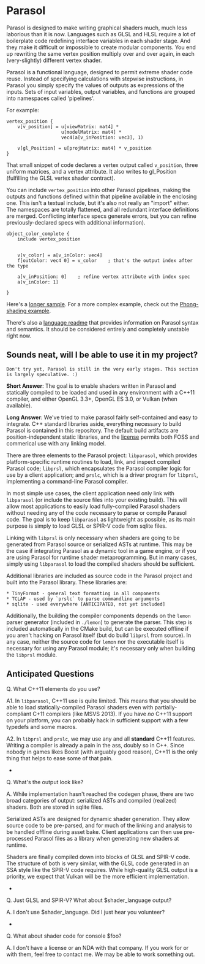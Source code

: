 Parasol
=======

Parasol is designed to make writing graphical shaders much, much less laborious than it is now. Languages such as GLSL
and HLSL require a lot of boilerplate code redefining interface variables in each shader stage. And they make it
difficult or impossible to create modular components. You end up rewriting the same vertex position multiply over and
over again, in each (very-slightly) different vertex shader.

Parasol is a functional language, designed to permit extreme shader code reuse. Instead of specifying calculations with
stepwise instructions, in Parasol you simply specify the values of outputs as expressions of the inputs. Sets of input
variables, output variables, and functions are grouped into namespaces called 'pipelines'.

For example:

    vertex_position {
        v[v_position] = u[viewMatrix: mat4] *
                        u[modelMatrix: mat4] *
                        vec4(a[v_inPosition: vec3], 1)
        
        v[gl_Position] = u[projMatrix: mat4] * v_position 
    }
    
That small snippet of code declares a vertex output called `v_position`, three uniform matrices, and a vertex attribute.
It also writes to gl_Position (fulfilling the GLSL vertex shader contract).

You can include `vertex_position` into other Parasol pipelines, making the outputs and functions defined within that
pipeline available in the enclosing one. This isn't a textual include, but it's also not really an "import" either. The
namespaces are totally flattened, and all redundant interface definitions are merged. Conflicting interface specs
generate errors, but you can refine previously-declared specs with additional information).

    object_color_complete {
        include vertex_position
    
    
        v[v_color] = a[v_inColor: vec4]
        f[outColor: vec4 0] = v_color    ; that's the output index after the type
        
        a[v_inPosition: 0]    ; refine vertex attribute with index spec
        a[v_inColor: 1]
        
    }


Here's a [longer sample](parasol_examples/simplicity.prsl).
For a more complex example, check out the [Phong-shading example](parasol_examples/phong.prsl).

There's also a [language readme](LANGUAGE_README.md) that provides information on Parasol syntax and semantics. It
should be considered entirely and completely unstable right now.


Sounds neat, will I be able to use it in my project?
----------------------------------------------------

    Don't try yet, Parasol is still in the very early stages. This section is largely speculative. :)
    
**Short Answer**: The goal is to enable shaders written in Parasol and statically compiled to be loaded and used in any
environment with a C++11 compiler, and either OpenGL 3.3+, OpenGL ES 3.0, or Vulkan (when available).

**Long Answer**: We've tried to make parasol fairly self-contained and easy to integrate. C++ standard libraries aside,
everything necessary to build Parasol is contained in this repository. The default build artifacts are
position-independent static libraries, and the [license](LICENSE) permits both FOSS and commerical use with any linking
model.

There are three elements to the Parasol project: `libparasol`, which provides platform-specific runtime routines to
load, link, and inspect compiled Parasol code; `libprsl`, which encapsulates the Parasol compiler logic for use
by a client application; and `prslc`, which is a driver program for `libprsl`, implementing a command-line Parasol
compiler.

In most simple use cases, the client application need only link with `libparasol` (or include the source files into your
existing build). This will allow most applications to easily load fully-compiled Parasol shaders without needing any of
the code necessary to parse or compile Parasol code. The goal is to keep `libparasol` as lightweight as possible,
as its main purpose is simply to load GLSL or SPIR-V code from sqlite files.

Linking with `libprsl` is only necessary when shaders are going to be generated from Parasol source or serialized ASTs
at runtime. This may be the case if integrating Parasol as a dynamic tool in a game engine, or if you are using Parasol
for runtime shader metaprogramming. But in many cases, simply using `libparasol` to load the compiled shaders should be
sufficient.

Additional libraries are included as source code in the Parasol project and built into the Parasol library. These
libraries are:

    * TinyFormat - general text formatting in all components
    * TCLAP - used by `prslc` to parse commandline arguments
    * sqlite - used everywhere [ANTICIPATED, not yet included]

Additionally, the building the compiler components depends on the `lemon` parser generator (included in `./lemon`)
to generate the parser. This step is included automatically in the CMake build, but can be executed offline if you
aren't hacking on Parasol itself (but do build `libprsl` from source). In any case, neither the source code for `lemon`
nor the executable itself is necessary for using any Parasol module; it's necessary only when building the `libprsl`
module.


Anticipated Questions
---------------------

Q. What C++11 elements do you use?

A1. In `libparasol`, C++11 use is quite limited. This means that you should be able to load statically-compiled Parasol
shaders even with partially-compliant C+11 compilers (like MSVS 2013). If you have *no* C++11 support on your platform,
you can probably hack in sufficient support with a few typedefs and some macros.

A2. In `libprsl` and `prslc`, we may use any and all **standard** C++11 features. Writing a compiler is already a pain
in the ass, doubly so in C++. Since nobody in games likes Boost (with arguably good reason), C++11 is the only thing
that helps to ease some of that pain.

*

Q. What's the output look like?

A. While implementation hasn't reached the codegen phase, there are two broad categories of output: serialized ASTs and
compiled (realized) shaders. Both are stored in sqlite files.

Serialized ASTs are designed for dynamic shader generation. They allow source code to be pre-parsed, and for much of the
linking and analysis to be handled offline during asset bake. Client applications can then use pre-processed Parasol
files as a library when generating new shaders at runtime.
 
Shaders are finally compiled down into blocks of GLSL and SPIR-V code. The structure of both is very similar, with the
GLSL code generated in an SSA style like the SPIR-V code requires. While high-quality GLSL output is a priority, we
expect that Vulkan will be the more efficient implementation.


*

Q. Just GLSL and SPIR-V? What about $shader_language output?

A. I don't use $shader_language. Did I just hear you volunteer? 

*

Q. What about shader code for console $foo?

A. I don't have a license or an NDA with that company. If you work for or with them, feel free to contact me. We may be
able to work something out.





